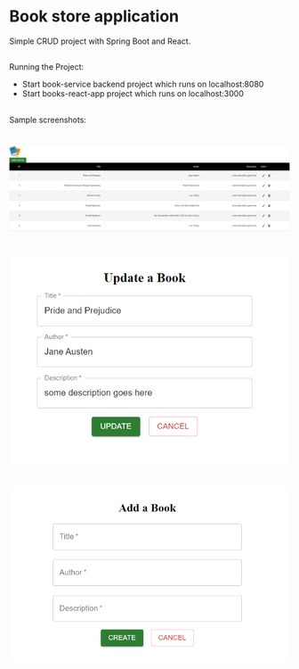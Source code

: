 # Book store application

Simple CRUD project with Spring Boot and React.

##

Running the Project:

- Start book-service backend project which runs on localhost:8080
- Start books-react-app project which runs on localhost:3000

##

Sample screenshots:

#

![](./home.png?raw=true "Home view")

#

![](./update.png?raw=true "Edit view")

#

![](./add.png?raw=true "Add view")

